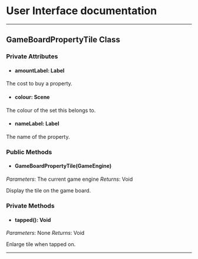 # User Interface documentation
---

## GameBoardPropertyTile Class

### Private Attributes 
- #### amountLabel: Label
The cost to buy a property.
- #### colour: Scene
The colour of the set this belongs to. 
- #### nameLabel: Label
The name of the property.
### Public Methods 
- #### GameBoardPropertyTile(GameEngine)
*Parameters*: The current game engine 
*Returns*: Void

Display the tile on the game board.

### Private Methods
- #### tapped(): Void
*Parameters*: None
*Returns*: Void

Enlarge tile when tapped on.

---